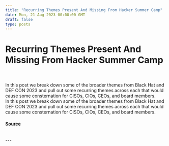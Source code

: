 ```yaml
---
title: "Recurring Themes Present And Missing From Hacker Summer Camp"
date: Mon, 21 Aug 2023 00:00:00 GMT
draft: false
type: posts
---
```

# Recurring Themes Present And Missing From Hacker Summer Camp

<br/>

<br/>
In this post we break down some of the broader themes from Black Hat and DEF CON 2023 and pull out some recurring themes across each that would cause some consternation for CISOs, CIOs, CEOs, and board members.
<br/>
In this post we break down some of the broader themes from Black Hat and DEF CON 2023 and pull out some recurring themes across each that would cause some consternation for CISOs, CIOs, CEOs, and board members.

#### [Source](https://www.greynoise.io/blog/recurring-themes-present-and-missing-from-hacker-summer-camp)

<br/>
---
